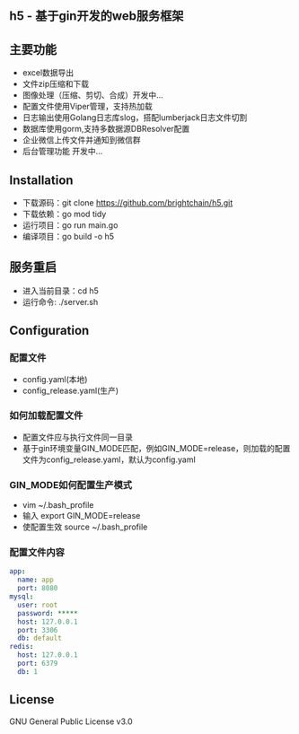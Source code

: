 ## h5 - 基于gin开发的web服务框架

## 主要功能
- excel数据导出
- 文件zip压缩和下载
- 图像处理（压缩、剪切、合成）开发中...
- 配置文件使用Viper管理，支持热加载
- 日志输出使用Golang日志库slog，搭配lumberjack日志文件切割
- 数据库使用gorm,支持多数据源DBResolver配置
- 企业微信上传文件并通知到微信群
- 后台管理功能 开发中...

## Installation
- 下载源码：git clone https://github.com/brightchain/h5.git
- 下载依赖：go mod tidy
- 运行项目：go run main.go
- 编译项目：go build -o h5

## 服务重启
- 进入当前目录：cd h5
- 运行命令: ./server.sh

## Configuration
### 配置文件
- config.yaml(本地)
- config_release.yaml(生产)
### 如何加载配置文件
- 配置文件应与执行文件同一目录
- 基于gin环境变量GIN_MODE匹配，例如GIN_MODE=release，则加载的配置文件为config_release.yaml，默认为config.yaml
### GIN_MODE如何配置生产模式
- vim ~/.bash_profile
- 输入 export GIN_MODE=release
- 使配置生效 source ~/.bash_profile  
### 配置文件内容
```yaml
app:
  name: app
  port: 8080
mysql:
  user: root
  password: *****
  host: 127.0.0.1
  port: 3306
  db: default
redis:
  host: 127.0.0.1
  port: 6379
  db: 1
```


## License
GNU General Public License v3.0
